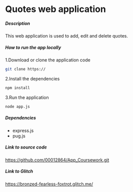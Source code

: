 # Quotes web application 

##### Description
This web application is used to add, edit and delete quotes. 

##### How to run the app locally
1.Download or clone the application code
```bash
git clone https://
```
2.Install the dependencies 
```bash
npm install
```
3.Run the application
```bash
node app.js
```
##### Dependencies
- express.js
- pug.js

##### Link to source code
https://github.com/00012864/App_Coursework.git

##### Link to Glitch
https://bronzed-fearless-foxtrot.glitch.me/